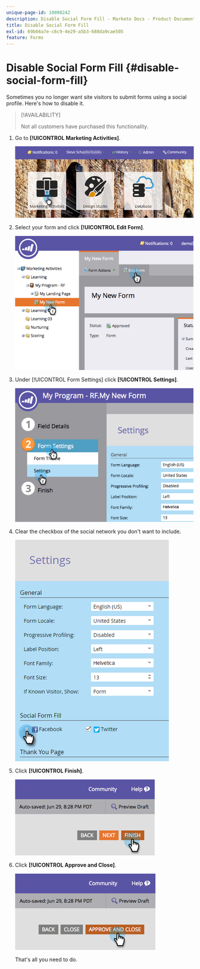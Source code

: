```yaml
---
unique-page-id: 10098242
description: Disable Social Form Fill - Marketo Docs - Product Documentation
title: Disable Social Form Fill
exl-id: 69b66a7e-c6c9-4e29-a5b3-688da9cae505
feature: Forms
---
```

# Disable Social Form Fill {#disable-social-form-fill}

Sometimes you no longer want site visitors to submit forms using a social profile. Here's how to disable it.

>[!AVAILABILITY]
>
>Not all customers have purchased this functionality.

1. Go to **[!UICONTROL Marketing Activities]**.

   ![](assets/login-marketing-activities-10.png)

1. Select your form and click **[!UICONTROL Edit Form]**.

   ![](assets/image2014-9-15-16-3a35-3a54.png)

1. Under [!UICONTROL Form Settings] click **[!UICONTROL Settings]**.

   ![](assets/image2014-9-15-16-3a36-3a4.png)

1. Clear the checkbox of the social network you don't want to include.

   ![](assets/image2016-4-28-16-3a49-3a23.png)

1. Click **[!UICONTROL Finish]**.

   ![](assets/image2014-9-15-16-3a36-3a26.png)

1. Click **[!UICONTROL Approve and Close]**.

   ![](assets/image2014-9-15-16-3a36-3a33.png)

   That's all you need to do.
